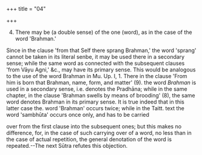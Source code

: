 +++
title = "04"

+++


4. There may be (a double sense) of the one (word), as in the case of the word 'Brahman.'

Since in the clause 'from that Self there sprang Brahman,' the word 'sprang' cannot be taken in its literal senbe, it may be used there in a secondary sense; while the same word as connected with the subsequent clauses 'from Vāyu Agni,' &c., may have its primary sense. This would be analogous to the use of the word Brahman in Mu. Up. I, 1. There in the clause 'From him is born that Brahman, name, form, and matter' (9). the word _Brahman_ is used in a secondary sense, i.e. denotes the Pradhāna; while in the same chapter, in the clause 'Brahman swells by means of brooding' (8), the same word denotes Brahman in its primary sense. It is true indeed that in this latter case the. word 'Brahman' occurs twice; while in the Taitt. text the word 'sambhūta' occurs once only, and has to be carried

over from the first clause into the subsequent ones; but this makes no difference, for, in the case of such carrying over of a word, no less than in the case of actual repetition, the general denotation of the word is repeated.--The next Sūtra refutes this objection.

